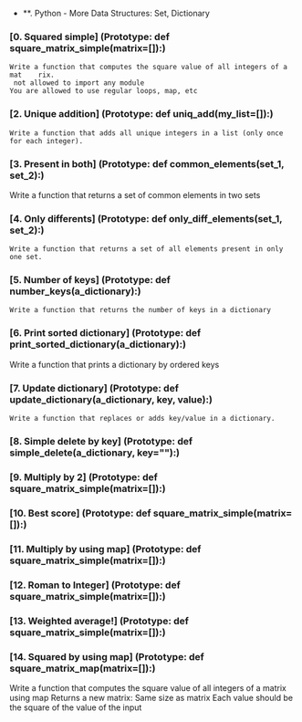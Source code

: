 * **. Python - More Data Structures: Set, Dictionary
### [0. Squared simple] (Prototype: def square_matrix_simple(matrix=[]):)
    Write a function that computes the square value of all integers of a mat    rix.
     not allowed to import any module
    You are allowed to use regular loops, map, etc
### [2. Unique addition] (Prototype: def uniq_add(my_list=[]):)
    Write a function that adds all unique integers in a list (only once for each integer).
### [3. Present in both] (Prototype: def common_elements(set_1, set_2):)
   Write a function that returns a set of common elements in two sets
### [4. Only differents] (Prototype: def only_diff_elements(set_1, set_2):)
    Write a function that returns a set of all elements present in only one set.
### [5. Number of keys] (Prototype: def number_keys(a_dictionary):)
    Write a function that returns the number of keys in a dictionary
### [6. Print sorted dictionary] (Prototype: def print_sorted_dictionary(a_dictionary):)
  Write a function that prints a dictionary by ordered keys
### [7. Update dictionary] (Prototype: def update_dictionary(a_dictionary, key, value):)
    Write a function that replaces or adds key/value in a dictionary.
### [8. Simple delete by key] (Prototype: def simple_delete(a_dictionary, key=""):)
### [9. Multiply by 2] (Prototype: def square_matrix_simple(matrix=[]):)
### [10. Best score] (Prototype: def square_matrix_simple(matrix=[]):)
### [11. Multiply by using map] (Prototype: def square_matrix_simple(matrix=[]):)
### [12. Roman to Integer] (Prototype: def square_matrix_simple(matrix=[]):)
### [13. Weighted average!] (Prototype: def square_matrix_simple(matrix=[]):)
### [14. Squared by using map] (Prototype: def square_matrix_map(matrix=[]):)
  Write a function that computes the square value of all integers of a matrix using map
   Returns a new matrix:
   Same size as matrix
   Each value should be the square of the value of the input

